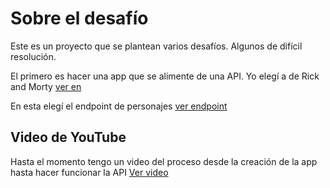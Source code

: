 # Sobre el desafío

Este es un proyecto que se plantean varios desafíos. Algunos de difícil resolución.

El primero es hacer una app que se alimente de una API. Yo elegí a de Rick and Morty [ver en](https://rickandmortyapi.com/)

En esta elegí el endpoint de personajes [ver endpoint](https://rickandmortyapi.com/api/character)

## Video de YouTube

Hasta el momento tengo un video del proceso desde la creación de la app hasta hacer funcionar la API [Ver video](https://youtu.be/Bkfl80b6Aw8)
